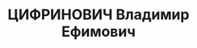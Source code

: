 ---
title: ЦИФРИНОВИЧ Владимир Ефимович
description: 'Род. в 1897, Украина, Черниговская обл., Прилукский р-н, м. Журавка,
  еврей. Проживал: Пермская обл., г. Соликамск.

  Арестован 23.07.1937. Обв.: к.-р., повстанец, шпионаж., терр., диверсионная деятельность.
  Приговор: 14.01.1938 – ВМН с конфискацией имущества. Расстрелян 14.01.1938'
---